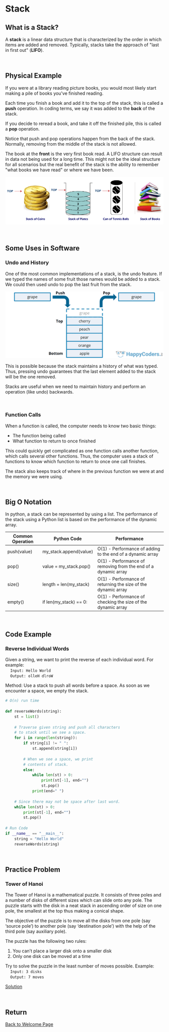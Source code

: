 # Stack

## What is a Stack?
A **stack** is a linear data structure that is characterized by the order in which items are added and removed. Typically, stacks take the approach of "last in first out" (**LIFO**).

</br>

## Physical Example
If you were at a library reading picture books, you would most likely start making a pile of books you've finished reading. 

Each time you finish a book and add it to the top of the stack, this is called a **push** operation. In coding terms, we say it was added to the **back** of the stack.

If you decide to reread a book, and take it off the finished pile, this is called a **pop** operation.

Notice that push and pop operations happen from the back of the stack. Normally, removing from the middle of the stack is not allowed.

The book at the **front** is the very first book read. A LIFO structure can result in data not being used for a long time. This might not be the ideal structure for all scenarios but the real benefit of the stack is the ability to remember "what books we have read" or where we have been.

![real examples](stack_real_life.png)

</br>

## Some Uses in Software
### Undo and History
One of the most common implementations of a stack, is the undo feature. If we typed the names of some fruit those names would be added to a stack. We could then used undo to pop the last fruit from the stack.  

![fruit stack](stack_fruit.webp)

This is possible because the stack maintains a history of what was typed. Thus, pressing undo guarantees that the last element added to the stack will be the one removed.

Stacks are useful when we need to maintain history and perform an operation (like undo) backwards.

</br>

### Function Calls
When a function is called, the computer needs to know two basic things:
* The function being called
* What function to return to once finished

This could quickly get complicated as one function calls another function, which calls several other functions. Thus, the computer uses a stack of functions to know which function to return to once one call finishes.

The stack also keeps track of where in the previous function we were at and the memory we were using.

</br>

## Big O Notation
In python, a stack can be represented by using a list. The performance of the stack using a Python list is based on the performance of the dynamic array.

Common Operation  | Python Code | Performance
----------------  | ----------- | -----------
push(value) | my_stack.append(value) | O(1) - Performance of adding to the end of a dynamic array
pop() | value = my_stack.pop() | O(1) - Performance of removing from the end of a dynamic array
size() | length = len(my_stack) | O(1) - Performance of returning the size of the dynamic array
empty() | if len(my_stack) == 0: | O(1) - Performance of checking the size of the dynamic array

</br>

## Code Example
### Reverse Individual Words
Given a string, we want to print the reverse of each individual word. For example: \
&nbsp;&nbsp;&nbsp;&nbsp;`Input: Hello World` \
&nbsp;&nbsp;&nbsp;&nbsp;`Output: olleH dlroW`

Method: Use a stack to push all words before a space. As soon as we encounter a space, we empty the stack.

```python
# O(n) run time

def reverseWords(string):
    st = list()

    # Traverse given string and push all characters
    # to stack until we see a space.
    for i in range(len(string)):
        if string[i] != " ":
            st.append(string[i])

        # When we see a space, we print
        # contents of stack.
        else:
            while len(st) > 0:
                print(st[-1], end="")
                st.pop()
            print(end=" ")

    # Since there may not be space after last word.
    while len(st) > 0:
        print(st[-1], end="")
        st.pop()

# Run Code
if __name__ == "__main__":
    string = "Hello World"
    reverseWords(string)
```

</br>

## Practice Problem
### Tower of Hanoi
The Tower of Hanoi is a mathematical puzzle. It consists of three poles and a number of disks of different sizes which can slide onto any pole. The puzzle starts with the disk in a neat stack in ascending order of size on one pole, the smallest at the top thus making a conical shape. 

The objective of the puzzle is to move all the disks from one pole (say ‘source pole’) to another pole (say ‘destination pole’) with the help of the third pole (say auxiliary pole).

The puzzle has the following two rules:
1. You can’t place a larger disk onto a smaller disk
2. Only one disk can be moved at a time

Try to solve the puzzle in the least number of moves possible.
Example: \
&nbsp;&nbsp;&nbsp;&nbsp;`Input: 3 disks` \
&nbsp;&nbsp;&nbsp;&nbsp;`Output: 7 moves`

[Solution](hanoi_tower_solution.py)

</br>

## Return
[Back to Welcome Page](0_welcome.md)
